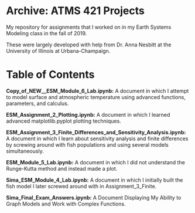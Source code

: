 # Archive: ATMS 421 Projects
My repository for assignments that I worked on in my Earth Systems Modeling class in the fall of 2019.

These were largely developed with help from Dr. Anna Nesbitt at the University of Illinois at Urbana-Champaign.

# Table of Contents
**Copy_of_NEW__ESM_Module_6_Lab.ipynb:** A document in which I attempt to model surface and atmospheric temperature using advanced functions, parameters, and calculus.

**ESM_Assignment_2_Plotting.ipynb:** A document in which I learned advanced matplotlib.pyplot plotting techniques.

**ESM_Assignment_3_Finite_Differences_and_Sensitivity_Analysis.ipynb:** A document in which I learn about sensitivity analysis and finite differences by screwing around with fish populations and using several models simultaneously.

**ESM_Module_5_Lab.ipynb:** A document in which I did not understand the Runge-Kutta method and instead made a plot.

**Sima_ESM_Module_4_Lab.ipynb:** A document in which I initially built the fish model I later screwed around with in Assignment_3_Finite.

**Sima_Final_Exam_Answers.ipynb:** A Document Displaying My Ability to Graph Models and Work with Complex Functions.
